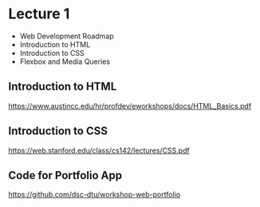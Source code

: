 # Lecture 1

* Web Development Roadmap
* Introduction to HTML
* Introduction to CSS
* Flexbox and Media Queries

## Introduction to HTML

https://www.austincc.edu/hr/profdev/eworkshops/docs/HTML_Basics.pdf

## Introduction to CSS

https://web.stanford.edu/class/cs142/lectures/CSS.pdf

## Code for Portfolio App

https://github.com/dsc-dtu/workshop-web-portfolio